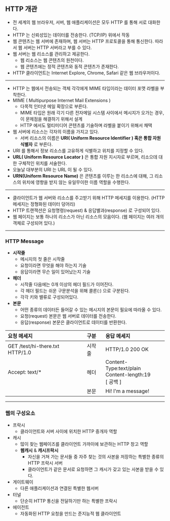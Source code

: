 ## HTTP 개관

* 전 세계의 웹 브라우저, 서버, 웹 애플리케이션은 모두 HTTP 를 통해 서로 대화한다.
* HTTP 는 신뢰성있는 데이터를 전송한다. (TCP/IP) 위에서 작동
* 웹 콘텐츠는 웹 서버에 존재하며, 웹 서버는 HTTP 프로토콜을 통해 통신한다. 따라서 웹 서버는 HTTP 서버라고 부를 수 있다.
* 웹 서버는 웹 리소스를 관리하고 제공한다.
  * 웹 리소스는 웹 콘텐츠의 원천이다.
  * 웹 콘텐츠에는 정적 콘텐츠와 동적 콘텐츠가 존재한다.
* HTTP 클라이언트는 Internet Explore, Chrome, Safari 같은 웹 브라우저이다.
   
-----
* HTTP 는 웹에서 전송되는 객체 각각에게 MIME 타입이라는 데이터 포맷 라벨을 부착한다.
* MIME ( Multipurpose Internet Mail Extensions )
  * 다목적 인터넷 메일 확장으로 부른다.
  * MIME 타입은 원래 각기 다른 전자메일 시스템 사이에서 메시지가 오가는 경우, 이 문제점을 해결하기 위해서 설계
  * HTTP 에서도 멀티미디어 콘텐츠를 기술하며 라벨을 붙이기 위해서 채택
* 웹 서버에 리소스는 각자의 이름을 가지고 있다.
  * 서버 리소스의 이름은 __URI( Uniform Resource Identifier ) 혹은 통합 자원 식별자__ 로 부른다.
* URI 를 통해서 정보 리소스를 고유하게 식별하고 위치를 지정할 수 있다.
* __URL( Uniform Resource Locator )__ 은 통합 자원 지시자로 부르며, 리소으데 대한 구체적인 위치를 서술한다.
* 오늘날 대부분의 URI 는 URL 이 될 수 있다.
* __URN(Uniform Resource Name)__ 은 콘텐츠를 이루는 한 리소스에 대해, 그 리소스의 위치에 영향을 받지 않는 유일무이한 이름 역할을 수행한다.
   
-----
* 클라이언트가 웹 서버와 리소스를 주고받기 위해 HTTP 메세지를 이용한다. (HTTP 메세지는 정형화된 데이터 덩어리)
* HTTP 트랜잭션은 요청명령(request) & 응답별과(response) 로 구성되어 있다.
* 웹 페이지는 보통 하나의 리소스가 아닌 리소스의 모음이다. (웹 페이지는 여러 개의 객체로 구성되어 있다.)
   
-----
### HTTP Message
* __시작줄__
  * 메시지의 첫 줄은 시작줄
  * 요청이라면 무엇을 해야 하는지 기술
  * 응답이라면 무슨 일이 있어났는지 기술
* __헤더__
  * 시작줄 다음에는 0개 이상의 헤더 필드가 이어진다.
  * 각 헤더 필드는 쉬운 구문분석을 위해 콜론(:) 으로 구분된다.
  * 각각 키와 밸류로 구성되어있다.
* __본문__
  * 어떤 종류의 데이터든 들어갈 수 있는 메시지의 본문이 필요에 따라올 수 있다.
  * 요청(request) 본문은 웹 서버로 데이터를 전송한다.
  * 응답(response) 본문은 클라이언트로 데이터를 반환한다.

| 요청 메세지 | 구분 | 응답 메세지 |  
|:------------|:------|:------------|
|GET /test/hi-there.txt HTTP/1.0|시작줄|HTTP/1.0 200 OK|
|Accept: text/* |헤더|Content-Type:text/plain<br>Content-length:19<br>[ 공백 ]|
||본문|Hi! I'm a message!|

-----
### 웹의 구성요소
* 프락시
  * 클라이언트와 서버 사이에 위치한 HTTP 중개자 역할
* 캐시
  * 많이 찾는 웹페이즈를 클라이언트 가까이에 보관하는 HTTP 창고 역할
  * __웹캐시__ & __캐시프락시__
    * 자신을 거쳐 가는 문서들 중 자주 찾는 것의 사본을 저장하는 특별한 종류의 HTTP 프락시 서버
    * 클라이언트가 같은 문서로 요청하면 그 캐시가 갖고 있는 사본을 받을 수 있다.
* 게이트웨이
  * 다른 애플리케이션과 연결된 특별한 웹서버
* 터널
  * 단순히 HTTP 통신을 전달하기만 하는 특별한 프락시
* 에이전트
  * 자동화된 HTTP 요청을 만드는 준지능적 웹 클라이언트
